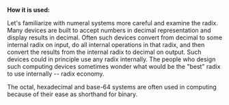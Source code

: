 **How it is used:**

Let's familiarize with numeral systems more careful and examine the radix.
Many devices are built to accept numbers in decimal representation and display results in decimal. 
Often such devices convert from decimal to some internal radix on input, do all internal operations in that radix, 
and then convert the results from the internal radix to decimal on output. 
Such devices could in principle use any radix internally.
The people who design such computing devices sometimes wonder 
what would be the "best" radix to use internally -- radix economy.

The octal, hexadecimal and base-64 systems are often used in computing because of their ease as shorthand for binary.
